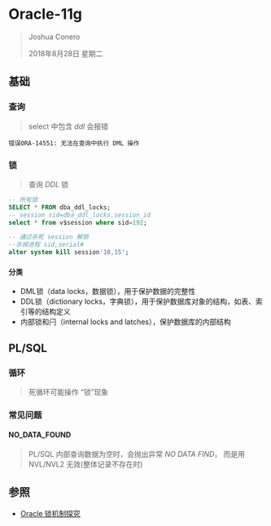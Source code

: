 # Oracle-11g

> Joshua Conero
>
> 2018年8月28日 星期二



## 基础



### 查询

> select 中包含 *ddl* 会报错

``错误ORA-14551: 无法在查询中执行 DML 操作``





### 锁

> 查询 *DDL* 锁

```sql
-- 所有锁
SELECT * FROM dba_ddl_locks;
-- session sid=dba_ddl_locks.session_id
select * from v$session where sid=192;

-- 通过杀死 session 解锁
--杀掉进程 sid,serial#
alter system kill session'10,15';

```



#### 分类

- DML锁（data locks，数据锁），用于保护数据的完整性
- DDL锁（dictionary locks，字典锁），用于保护数据库对象的结构，如表、索引等的结构定义
- 内部锁和闩（internal locks and latches），保护数据库的内部结构



## PL/SQL

### 循环

> 死循环可能操作 “锁”现象



### 常见问题



#### NO_DATA_FOUND

> PL/SQL 内部查询数据为空时，会抛出异常 *NO DATA FIND*， 而是用 NVL/NVL2 无效(整体记录不存在时)





## 参照

- [Oracle 锁机制探究](https://www.cnblogs.com/leohahah/p/7039907.html)

